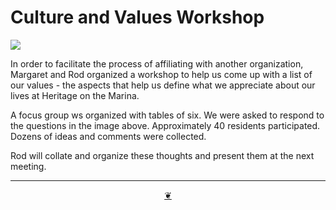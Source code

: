 # Culture and Values Workshop

![]( https://lh3.googleusercontent.com/pw/AP1GczPQke_9J5LecB_vbkv_0w-verkI5_R-qbzmFcW-nSMuTiBHSEvcG_xZtYk8scFXuHzQDyPn9Lzf85fZ9d-iUknTWMG740-eDCHzUWOv2SFD7EDCuQ=w2400 )

In order to facilitate the process of affiliating with another organization, Margaret and Rod organized a workshop to help us come up with a list of our values - the aspects that help us define what we appreciate about our lives at Heritage on the Marina. 

A focus group ws organized with tables of six. We were asked to respond to the questions in the image above. Approximately 40 residents participated. Dozens of ideas and comments were collected. 

Rod will collate and organize these thoughts and present them at the next meeting.

***

<center title="Hello! Click me to go up to the top" ><a class=aDingbat href=javascript:window.scrollTo(0,0);> ❦ </a></center>
